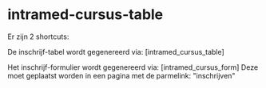# intramed-cursus-table

Er zijn 2 shortcuts:

De inschrijf-tabel wordt gegenereerd via: [intramed_cursus_table]

Het inschrijf-formulier wordt gegenereerd via: [intramed_cursus_form]
Deze moet geplaatst worden in een pagina met de parmelink: "inschrijven"
